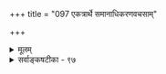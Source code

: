 +++
title = "097 एकत्रार्थे समानाधिकरणवचसाम्"

+++
<details><summary>मूलम्</summary>

एकत्रार्थे समानाधिकरणवचसां वृत्तिरुक्ता ततोऽत्र स्थाप्ये तत्तन्निमित्ते प्रसजति हि भिदा धर्मिणोऽपीति चेन्न ।  
नेतव्यं लक्ष्मवाक्यं प्रतिपदनुगुणं साऽत्र सिद्धा विशिष्टे व्युत्पत्तेस्तादृशत्वाद्भवति तु विहतेः क्वापि भिन्नं विशेष्यम् ॥ ९७ ॥
</details>

<details><summary>सर्वाङ्कषटीका - ९७</summary>

अयि भोः ! भेदवासनादूषितान्तःकरणं त्वां कथं वयं बोधयेम ? अथापि पुनः प्रयतामहे कारुण्या- त्कथंचिदिति वदत आशयमुपवर्ण्य समाधत्ते - एकत्रेत्यादि । **समानाधिकरणवचसाम्** = 'नीलमुत्पलम्' इत्यादिसमानाधिकरणवाक्यानाम् एकत्र **अर्थे** = एकस्मिन् वस्तुनि **वृत्तिः** = बोधनम् **उक्ता** = यद्यप्युक्ता । परन्तु **ततः** = तस्मादेव **अत्र** = : प्रकृते एकस्मिन् विशेष्ये **तत्तन्निमित्ते** = तत्तत्पदप्रवृत्तिनिमित्तभूतधर्मे स्थाप्ये, तदा धर्मिणः **अपि** = विशेष्यस्यापि **भिदा** = भेदः प्रसजति हि । विशेषणं नाम व्यावर्तकम् । एवञ्च पदद्वये - नैकार्थाभिधाने हि पदद्वयप्रवृत्तिनिमित्तयोः भेदावश्यंभावात् पदद्वयं विशेष्यं द्रव्यं विभजेदेव, अथवा विशेषणयोस्सांकर्यमनिवार्यम् । अतः नीलमुत्पलमित्युक्ते हि नीलत्वमुत्पलत्वं च नैकत्र स्याताम् । अतो नीलत्वं रक्ताद्विशेष्यं व्यावर्तयति, उत्पलत्वं च घटान्नीलं व्यावर्तयति । तावन्मात्रं तयोः फलम् । न तु तयोरेकाधिकरणवृत्तित्वम्, सांकर्यप्रसंगात् । भिन्नप्रवृत्तिनिमित्तानामित्यादेरपि पदानां प्रवृत्तौ निमित्तभेदं वदति । न तु वस्तुनि धर्मद्वयसत्ताम् । 'एकस्मिन्नर्थे' इत्यनेन हि एकत्वमात्रे पर्यवसानं लभ्यते । अतः प्रवृत्तिनिमित्तयोस्त्यागेन द्रव्यैक्यमात्रबोधने पर्यवसानमेव सामानाधिकरण्यफलमिति निर्धर्मकमेकं वस्तु सामानाधिकरण्येन बोध्यते ॥ 

इति चेन्न । कुतः ? **लक्ष्मवाक्यम्** = लक्षणवाक्यं हि **प्रतिपदनुगुणम्** = लक्ष्यविषयकं ज्ञानं तेन यथा भवेत्, तथा नेतव्यम्, लक्ष्यज्ञानार्थत्वाल्लक्षणस्य । **अत्र** = प्रकृते **सा** = लक्ष्यप्रतिपत्तिः **विशिष्टे** = विशिष्ट एव सिद्धा, लोके नियमेन लक्ष्यस्य लक्षणाश्रयत्वात् । **व्युत्पत्तेः** = लक्षणवाक्येन बोधनक्रमस्य तादृशत्वात्। लक्ष्यतावच्छेदकसमनियतं हि लक्षणमुच्यते; यत्र गोत्वम्, तत्र सास्नादिमत्त्वम्; यत्र सास्नादिमत्त्वम्, तत्र गोत्वमिति । एवं सति 'सास्नादिमान् गौः' इति वाक्येन गोत्वरहितम्, सास्नादिरहितं किञ्चिद्द्रव्यं तेन 

321. 

1 

1 

649 

[ नानाधर्मविशिष्टैकवस्त्वभिधाने विरोधाभावः ] 

नानाधर्मप्रणाड्या बहुभिरपि पदैर्धर्मिणोऽत्रैक्यसिद्धौ 

नान्योन्याधारतैक्ये प्रसजत उचितज्ञापनैकप्रवृत्तेः । 



वाक्येन बोध्यत इति कथने किं रोदितव्यम्, उत हसितव्यम्? ननु विशेषणानां व्यावर्तकत्वाद्विशेष्यं भिद्येत, छिद्येत वा । किं कर्तुं शक्यत इति चेत्, अतीव भ्रान्तोऽसि निर्विशेषवादिन् ! नीलमित्यनीलाद्व्यावृत्तिं वदति । उत्पलमिति घटादिव्यावृत्तिं वदति । व्यावृत्तिं वदतीत्यस्य पदार्थमेव भिनत्तीति न ह्यर्थः । किन्तु बुद्धौ तदितरेभ्यो विलक्षणं प्रदर्शयतीत्यर्थः । न तु द्रव्यमेव भिनत्ति । उत्पलपदं हि नीलोत्पलं रक्तोत्पलं च 'बोधयति । नीलमिति विशेषणकथने रक्तात् वैलक्षण्यसिद्धिः । उत्पलपदेन नीलपटादिभ्यो वैलक्षण्यसिद्धिः । नीलत्वविशिष्टे उत्पलत्वसत्त्वे, उत्पलत्वविशिष्टे, नीलत्वसत्त्वे वा सांकर्याद्यापादनं तु शब्दार्थप्रत्ययानां सांकर्यकृतः भ्रम एव । इदमपि पूर्वमेव (जड. 10) समाहितम् । अत एव सामानाधिकरण्यलक्षणविवरण- क्लेशोऽपि भ्रममूलः आग्रहमूलो वा भवतैव निर्णेयम् । शब्दानामेकस्मिन्नर्थे वर्तनमेकविशेष्यकबोधजनकत्वमेव स्वरसं, संप्रतिपन्नं च । तदेतत्समनन्तरश्लोके स्पष्टीभविष्यति । तर्हि ' खण्डो मुण्डो गौः' इत्यादावपि विरुद्धा धर्मा एकत्र स्युरित्यत्र वैलक्षण्यं वक्ति - **क्वापि** = कुत्रचित् 'खण्डो मुण्डो गौः' इत्यादौ **विहतेः** = खण्डत्वमुण्डत्वयोर्विरोधात् विशेष्यं तु गवादिकं भिन्नं भवति । गौरिति जातावेकत्वम् । अतोऽविरुद्ध- विशेषणानि एकत्रानेकधर्मवत्तां बोधयेयुरिति न कश्चिद्विरोधः ॥ ९७ ॥
</details>
